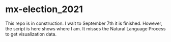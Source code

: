 # mx-election_2021

This repo is in construction. I wait to September 7th it is finished. 
However, the script is here shows where I am. It misses the Natural Language Process to get visualization data.

